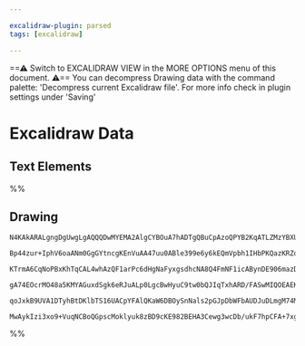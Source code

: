 ```yaml
---

excalidraw-plugin: parsed
tags: [excalidraw]

---
```

==⚠  Switch to EXCALIDRAW VIEW in the MORE OPTIONS menu of this document. ⚠== You can decompress Drawing data with the command palette: 'Decompress current Excalidraw file'. For more info check in plugin settings under 'Saving'


# Excalidraw Data
## Text Elements
%%
## Drawing
```compressed-json
N4KAkARALgngDgUwgLgAQQQDwMYEMA2AlgCYBOuA7hADTgQBuCpAzoQPYB2KqATLZMzYBXUtiRoIACyhQ4zZAHoFAc0JRJQgEYA6bGwC2CgF7N6hbEcK4OCtptbErHALRY8RMpWdx8Q1TdIEfARcZgRmBShcZQUebTieGjoghH0EDihmbgBtcDBQMEKIEm5oAFEOAEEAVjKARgAWQiEhIwRNXAB2AGkABWwAcX0kwshYRFLUzQRiYlxNYJGizG5n

Bp44zur+IphV6oaANm0GgGYtncgKEnVuAA47uu0ABle399e6y6kEQmVpbh1IHbPKQazKRZoZ7fZhQUhsADWCAAwmx8GxSKUAMR1BC43FLSAdbAI5TwoQcYio9GYiRw6zMOC4QIZQkQABmhHw+AAyrBIehBB42bD4UiAOo3STcPigiCixEIPkwAXytElb7k/4ccJZNBfOVsJnYNR7fWvb5k4RwACSxD1qGyAF1vuzyGk7dwOEJud9CJSsKVcM82eT

KTrmA6CqNoPBxKhTqCAL4whAzQF1arPc6dHgNaFyxgsdhcNA8Q4FmNF1icABynDE906mazDQefuYABEUlB02h2QQwt9NMJKWVgmkMg7vb65UI4HNe8RAc3Op1Tqc7m9OndvkQOAjStJZPIlGRCIxtMo2GwIQhdAYFJzggpiAo6qRugijM47lEAFoAJxGM8kiVAicCaHAUAuM8bA8vgAzPFAABKCCVLgChmAgFAAPxCIyAC856MAA+vuh57mwJJ9q

gA74EOcrMO48a5KMYAGuxdSgk6eRJuALp0LgcBwHyuC9tw0bQJIqTxhARD/FASwMIQOEAEK4CSVoUlSaIYti7KGUZynYCILJQDavb6HyYoonptLoDieLOSZZnpBZVkaVpYa6TSpT0hwjLMu5rmkOZlmpAAYlyvL8nJQoankECmWF7kRdZcKKpKxC3GWOzJW5GTpTZirKqqCXLvlKXhVZKHCNquqAlVhUeakADyxqmoCFpJdVaVWZFnBQJFuD6FyZ

qoJxkB9UVA1DTyhBtDKlbTS16UACpYFAlQKaW6DBOySnNals2pGJpDbWFbAUDJuDLmgM74MdNWpBUxCVFdN0hPd6DMvCVD5cx8LcgAGtwRzHDwIJFEDaL4AAmtwhzVMcKNQ/lRg3sMaDRpA9AEEI8bcYUKa9WttWjsQEYOhAPnKWSJALUtD0+k9SUM75+k43Kaloj9EBYsigFC0LkWRWyaHKD6zLYmUnZy3LYsQHxz3uSVSIdVAJbTqz+VwIEZjC

MwAykIzi3xo9+VuqNCBoQGpscMoklyuk8zBD9cKE982BEHA3Cewg3wcDb/ukF7hpCFA+7xgHKtJXYABWCDYJkPLB3AACybDEAgFRu7R9FhOApOQM+4SSfxSZAA==
```
%%